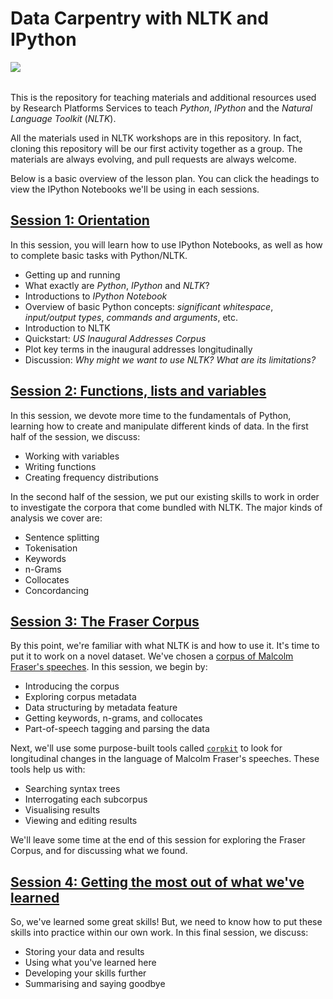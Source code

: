 # Data Carpentry with NLTK and IPython

<img style="float:left" src="http://ipython.org/_static/IPy_header.png" />
<br><br>

This is the repository for teaching materials and additional resources used by Research Platforms Services to teach *Python*, *IPython* and the *Natural Language Toolkit* (*NLTK*).

All the materials used in NLTK workshops are in this repository. In fact, cloning this repository will be our first activity together as a group. The materials are always evolving, and pull requests are always welcome.

Below is a basic overview of the lesson plan. You can click the headings to view the IPython Notebooks we'll be using in each sessions.

## [Session 1: Orientation](http://nbviewer.ipython.org/github/resbaz/nltk/blob/master/student-notebooks/session-1.ipynb)

In this session, you will learn how to use IPython Notebooks, as well as how to complete basic tasks with Python/NLTK. 

* Getting up and running
* What exactly are *Python*, *IPython* and *NLTK*?
* Introductions to *IPython Notebook*
* Overview of basic Python concepts: *significant whitespace*, *input/output types*, *commands and arguments*, etc.
* Introduction to NLTK
* Quickstart: *US Inaugural Addresses Corpus*
* Plot key terms in the inaugural addresses longitudinally
* Discussion: *Why might we want to use NLTK? What are its limitations?*

## [Session 2: Functions, lists and variables](http://nbviewer.ipython.org/github/resbaz/nltk/blob/master/student-notebooks/session-2.ipynb)

In this session, we devote more time to the fundamentals of Python, learning how to create and manipulate different kinds of data. In the first half of the session, we discuss:

* Working with variables
* Writing functions
* Creating frequency distributions

In the second half of the session, we put our existing skills to work in order to investigate the corpora that come bundled with NLTK. The major kinds of analysis we cover are:

* Sentence splitting
* Tokenisation
* Keywords
* n-Grams
* Collocates
* Concordancing

## [Session 3: The Fraser Corpus](http://nbviewer.ipython.org/github/resbaz/nltk/blob/master/student-notebooks/session-3.ipynb)

By this point, we're familiar with what NLTK is and how to use it. It's time to put it to work on a novel dataset. We've chosen a [corpus of Malcolm Fraser's speeches](http://www.unimelb.edu.au/malcolmfraser/speeches/electorate/). In this session, we begin by:

* Introducing the corpus
* Exploring corpus metadata
* Data structuring by metadata feature
* Getting keywords, n-grams, and collocates
* Part-of-speech tagging and parsing the data

Next, we'll use some purpose-built tools called [`corpkit`](https://www.github.com/interrogator/corpkit) to look for longitudinal changes in the language of Malcolm Fraser's speeches. These tools help us with:

* Searching syntax trees
* Interrogating each subcorpus
* Visualising results
* Viewing and editing results

We'll leave some time at the end of this session for exploring the Fraser Corpus, and for discussing what we found.

## [Session 4: Getting the most out of what we've learned](http://nbviewer.ipython.org/github/resbaz/nltk/blob/master/student-notebooks/session-4.ipynb)

So, we've learned some great skills! But, we need to know how to put these skills into practice within our own work. In this final session, we discuss:

* Storing your data and results
* Using what you've learned here
* Developing your skills further
* Summarising and saying goodbye
